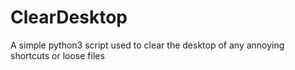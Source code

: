 # ClearDesktop
A simple python3 script used to clear the desktop of any annoying shortcuts or loose files
